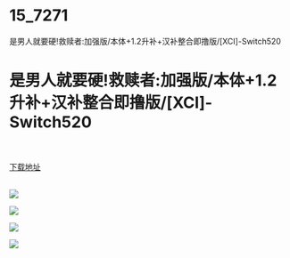 # 15_7271
是男人就要硬!救赎者:加强版/本体+1.2升补+汉补整合即撸版/[XCI]-Switch520
# 是男人就要硬!救赎者:加强版/本体+1.2升补+汉补整合即撸版/[XCI]-Switch520
 <br/></br>
[下载地址](https://www.switch520.cc/article/7271 "下载地址")
<br/></br>

<p><span><strong><img src="https://www.switch520.cc/muke_img/upload_art_editor_20201109-1_ca381b067af05ba20fc2c57ba5089f16.jpg"></strong></span></p>
<p><span><strong><img src="https://www.switch520.cc/muke_img/upload_art_editor_20201109-1_43190a5c062e3295b31afd40eece2ede.jpg"></strong></span></p>
<p><span><strong><img src="https://www.switch520.cc/muke_img/upload_art_editor_20201109-1_5d5210d22211837b9b6e6347e2ff33c5.jpg"></strong></span></p>
<p><span><strong><img src="https://www.switch520.cc/muke_img/upload_art_editor_20201109-1_80ecbb12c11cf504d0e6e0afa8a6e8ae.jpg"></strong></span></p>
<p></p>
